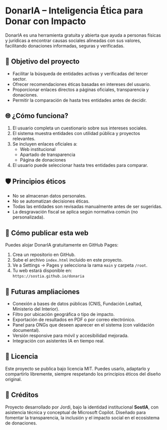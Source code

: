 # DonarIA – Inteligencia Ética para Donar con Impacto

DonarIA es una herramienta gratuita y abierta que ayuda a personas físicas y jurídicas a encontrar causas sociales alineadas con sus valores, facilitando donaciones informadas, seguras y verificadas.

## 🧠 Objetivo del proyecto

- Facilitar la búsqueda de entidades activas y verificadas del tercer sector.
- Ofrecer recomendaciones éticas basadas en intereses del usuario.
- Proporcionar enlaces directos a páginas oficiales, transparencia y donaciones.
- Permitir la comparación de hasta tres entidades antes de decidir.

## 🌐 ¿Cómo funciona?

1. El usuario completa un cuestionario sobre sus intereses sociales.
2. El sistema muestra entidades con utilidad pública y proyectos relevantes.
3. Se incluyen enlaces oficiales a:
   - Web institucional
   - Apartado de transparencia
   - Página de donaciones
4. El usuario puede seleccionar hasta tres entidades para comparar.

## 🛡️ Principios éticos

- No se almacenan datos personales.
- No se automatizan decisiones éticas.
- Todas las entidades son revisadas manualmente antes de ser sugeridas.
- La desgravación fiscal se aplica según normativa común (no personalizada).

## 🚀 Cómo publicar esta web

Puedes alojar DonarIA gratuitamente en GitHub Pages:

1. Crea un repositorio en GitHub.
2. Sube el archivo `index.html` incluido en este proyecto.
3. Ve a Settings → Pages y selecciona la rama `main` y carpeta `/root`.
4. Tu web estará disponible en:  
   `https://sostia.github.io/donaria`

## 🔧 Futuras ampliaciones

- Conexión a bases de datos públicas (CNIS, Fundación Lealtad, Ministerio del Interior).
- Filtro por ubicación geográfica o tipo de impacto.
- Exportación de resultados en PDF o por correo electrónico.
- Panel para ONGs que deseen aparecer en el sistema (con validación documental).
- Versión responsive para móvil y accesibilidad mejorada.
- Integración con asistentes IA en tiempo real.

## 📄 Licencia

Este proyecto se publica bajo licencia MIT. Puedes usarlo, adaptarlo y compartirlo libremente, siempre respetando los principios éticos del diseño original.

## 🤝 Créditos

Proyecto desarrollado por Jordi, bajo la identidad institucional **SostIA**, con asistencia técnica y conceptual de Microsoft Copilot. Diseñado para fomentar la transparencia, la inclusión y el impacto social en el ecosistema de donaciones.
